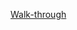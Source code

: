 [Walk-through](https://docs.google.com/document/d/1LqKJ1MHlFCt6rbb11lEYcKR_O47YBGkF3RFSRfgo6NQ/edit)